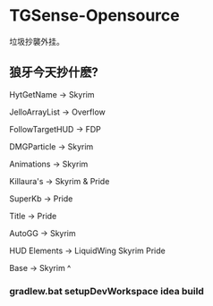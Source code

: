 # TGSense-Opensource
垃圾抄襲外挂。

## 狼牙今天抄什麽?
HytGetName -> Skyrim

JelloArrayList -> Overflow

FollowTargetHUD -> FDP

DMGParticle -> Skyrim

Animations -> Skyrim

Killaura's -> Skyrim & Pride

SuperKb -> Pride

Title -> Pride

AutoGG -> Skyrim

HUD Elements -> LiquidWing Skyrim Pride

Base -> Skyrim ^

### gradlew.bat setupDevWorkspace idea build

